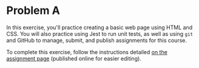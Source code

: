 # Problem A

In this exercise, you'll practice creating a basic web page using HTML and CSS. You will also practice using Jest to run unit tests, as well as using `git` and GitHub to manage, submit, and publish assignments for this course.

To complete this exercise, follow the instructions detailed [on the assignment page](https://uwf.instructure.com/courses/9800/assignments/163576) (published online for easier editing).
